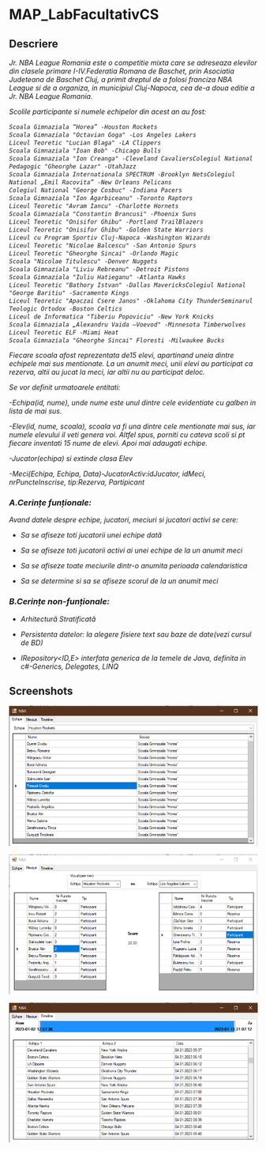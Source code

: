 # MAP_LabFacultativCS

## Descriere

<i>
Jr.  NBA  League  Romania  este  o  competitie  mixta  care  se  adreseaza  elevilor  din  clasele  primare  I-IV.Federatia Romana de Baschet, prin Asociatia Judeteana de Baschet Cluj, a primit dreptul de a folosi franciza NBA League si de a organiza, in municipiul Cluj-Napoca, cea de-a doua editie a Jr. NBA League Romania.

Scolile participante si numele echipelor din acest an au fost:

``` 
Scoala Gimnaziala “Horea” -Houston Rockets
Scoala Gimnaziala "Octavian Goga" -Los Angeles Lakers
Liceul Teoretic "Lucian Blaga" -LA Clippers
Scoala Gimnaziala "Ioan Bob" -Chicago Bulls
Scoala Gimnaziala "Ion Creanga" -Cleveland CavaliersColegiul National Pedagogic "Gheorghe Lazar" -UtahJazz
Scoala Gimnaziala Internationala SPECTRUM -Brooklyn NetsColegiul National „Emil Racovita” -New Orleans Pelicans
Colegiul National "George Cosbuc" -Indiana Pacers
Scoala Gimnaziala "Ion Agarbiceanu" -Toronto Raptors
Liceul Teoretic "Avram Iancu" -Charlotte Hornets
Scoala Gimnaziala "Constantin Brancusi" -Phoenix Suns
Liceul Teoretic "Onisifor Ghibu" -Portland TrailBlazers
Liceul Teoretic "Onisifor Ghibu" -Golden State Warriors
Liceul cu Program Sportiv Cluj-Napoca -Washington Wizards
Liceul Teoretic "Nicolae Balcescu" -San Antonio Spurs
Liceul Teoretic "Gheorghe Sincai" -Orlando Magic
Scoala "Nicolae Titulescu" -Denver Nuggets
Scoala Gimnaziala "Liviu Rebreanu" -Detroit Pistons
Scoala Gimnaziala "Iuliu Hatieganu" -Atlanta Hawks
Liceul Teoretic "Bathory Istvan" -Dallas MavericksColegiul National "George Baritiu" -Sacramento Kings
Liceul Teoretic "Apaczai Csere Janos" -Oklahoma City ThunderSeminarul Teologic Ortodox -Boston Celtics
Liceul de Informatica "Tiberiu Popoviciu" -New York Knicks
Scoala Gimnaziala „Alexandru Vaida –Voevod" -Minnesota Timberwolves
Liceul Teoretic ELF -Miami Heat
Scoala Gimnaziala "Gheorghe Sincai" Floresti -Milwaukee Bucks
```

Fiecare scoala afost reprezentata de15 elevi, apartinand uneia dintre echipele mai sus mentionate. La un anumit meci, unii elevi au participat ca rezerva, altii au jucat la meci, iar altii nu au participat deloc.

Se vor definit urmatoarele entitati:

-Echipa(id, nume), unde nume este unul dintre cele evidentiate cu galben in lista de mai sus.

-Elev(id, nume, scoala), scoala va fi una dintre cele mentionate mai sus, iar numele elevului il veti genera voi. Altfel spus, porniti cu cateva scoli si pt fiecare inventati 15 nume de elevi. Apoi mai adaugati echipe.

-Jucator(echipa) si extinde clasa Elev

-Meci(Echipa, Echipa, Data)-JucatorActiv:idJucator, idMeci, nrPuncteInscrise, tip:Rezerva, Partipicant 

### A.Cerințe funționale:

Avand datele despre echipe, jucatori, meciuri si jucatori activi se cere:

- Sa se afiseze toti jucatorii unei echipe dată

- Sa se afiseze toti jucatorii activi ai unei echipe de la un anumit meci

- Sa se afiseze toate meciurile dintr-o anumita perioada calendaristica

- Sa se determine si sa se afiseze scorul de la un anumit meci 

### B.Cerințe non-funționale:

- Arhitectură Stratificată

- Persistenta datelor: la alegere fisiere text sau baze de date(vezi cursul de BD)

- IRepository<ID,E> interfata generica de la temele de Java, definita in c#-Generics, Delegates, LINQ

</i>


## Screenshots

<p align="center">
    <img src="README_Resources/ss1.png"></img>
</p>

<p align="center">
    <img src="README_Resources/ss2.png"></img>
</p>

<p align="center">
    <img src="README_Resources/ss3.png"></img>
</p>
